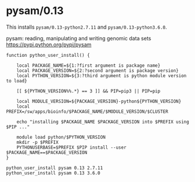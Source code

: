 pysam/0.13
==========

This installs `pysam/0.13-python2.7.11` and `pysam/0.13-python3.6.0`.

pysam: reading, manipulating and writing genomic data sets
<https://pypi.python.org/pypi/pysam>


    function python_user_install() {

        local PACKAGE_NAME=${1:?first argument is package name}
        local PACKAGE_VERSION=${2:?second argument is package version}
        local PYTHON_VERSION=${3:?third argument is python module version to load}

        [[ ${PYTHON_VERSION%%.*} == 3 ]] && PIP=pip3 || PIP=pip

        local MODULE_VERSION=${PACKAGE_VERSION}-python${PYTHON_VERSION}
        local PREFIX=/sw/apps/bioinfo/$PACKAGE_NAME/$MODULE_VERSION/$CLUSTER

        echo "installing $PACKAGE_NAME $PACKAGE_VERSION into $PREFIX using $PIP ..."

        module load python/$PYTHON_VERSION
        mkdir -p $PREFIX
        PYTHONUSERBASE=$PREFIX $PIP install --user $PACKAGE_NAME==$PACKAGE_VERSION
    }

    python_user_install pysam 0.13 2.7.11
    python_user_install pysam 0.13 3.6.0
